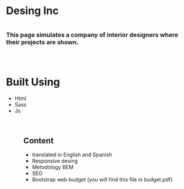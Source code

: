 <h1>Desing Inc<h1>
<h3>This page simulates a company of interior designers where their projects are shown.<h3>
<br>
<h1>Built Using</h1>
<ul>
<li>Html</li>
<li>Sass</li>
<li>Js</li>
<ul>
<br>
<h2>Content</h2>
<ul>
<li>translated in English and Spanish</li>
<li>Responsive desing</li>
<li>Metodology BEM</li>
<li>SEO<li>
<l1>Bootstrap<l1>
<l1>web budget (you will find this file in budget.pdf)</li>
</ul>
